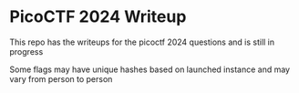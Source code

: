 # PicoCTF 2024 Writeup

This repo has the writeups for the picoctf 2024 questions and is still in progress

Some flags may have unique hashes based on launched instance and may vary from person to person
